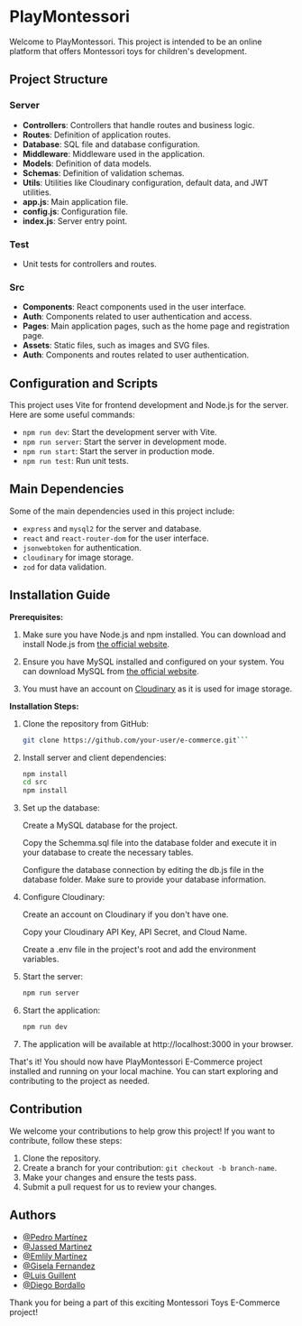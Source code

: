 # PlayMontessori

Welcome to PlayMontessori. This project is intended to be an online platform that offers Montessori toys for children's development.

## Project Structure

### Server

- **Controllers**: Controllers that handle routes and business logic.
- **Routes**: Definition of application routes.
- **Database**: SQL file and database configuration.
- **Middleware**: Middleware used in the application.
- **Models**: Definition of data models.
- **Schemas**: Definition of validation schemas.
- **Utils**: Utilities like Cloudinary configuration, default data, and JWT utilities.
- **app.js**: Main application file.
- **config.js**: Configuration file.
- **index.js**: Server entry point.

### Test

- Unit tests for controllers and routes.

### Src

- **Components**: React components used in the user interface.
- **Auth**: Components related to user authentication and access.
- **Pages**: Main application pages, such as the home page and registration page.
- **Assets**: Static files, such as images and SVG files.
- **Auth**: Components and routes related to user authentication.

## Configuration and Scripts

This project uses Vite for frontend development and Node.js for the server. Here are some useful commands:

- `npm run dev`: Start the development server with Vite.
- `npm run server`: Start the server in development mode.
- `npm run start`: Start the server in production mode.
- `npm run test`: Run unit tests.

## Main Dependencies

Some of the main dependencies used in this project include:

- `express` and `mysql2` for the server and database.
- `react` and `react-router-dom` for the user interface.
- `jsonwebtoken` for authentication.
- `cloudinary` for image storage.
- `zod` for data validation.

## Installation Guide

**Prerequisites:**

1. Make sure you have Node.js and npm installed. You can download and install Node.js from [the official website](https://nodejs.org/).

2. Ensure you have MySQL installed and configured on your system. You can download MySQL from [the official website](https://dev.mysql.com/downloads/).

3. You must have an account on [Cloudinary](https://cloudinary.com) as it is used for image storage.

**Installation Steps:**

1. Clone the repository from GitHub:

   ```bash
   git clone https://github.com/your-user/e-commerce.git```

2. Install server and client dependencies:

    ```bash
    npm install
    cd src
    npm install

3. Set up the database:

   Create a MySQL database for the project.

   Copy the Schemma.sql file into the database folder and execute it in your database to create the necessary tables.

   Configure the database connection by editing the db.js file in the database folder. Make sure to provide your database information.

4. Configure Cloudinary:

   Create an account on Cloudinary if you don't have one.

   Copy your Cloudinary API Key, API Secret, and Cloud Name.

   Create a .env file in the project's root and add the environment variables.

5. Start the server:

    ```bash
    npm run server
6. Start the application:

    ```bash
    npm run dev
7. The application will be available at http://localhost:3000 in your browser. 

That's it! You should now have PlayMontessori E-Commerce project installed and running on your local machine. You can start exploring and contributing to the project as needed.

## Contribution

We welcome your contributions to help grow this project! If you want to contribute, follow these steps:

1. Clone the repository.
2. Create a branch for your contribution: `git checkout -b branch-name`.
3. Make your changes and ensure the tests pass.
4. Submit a pull request for us to review your changes.

## Authors

- [@Pedro Martínez](https://github.com/Pdromtinez)
- [@Jassed Martinez](https://github.com/Jassedd)
- [@Emlily Martínez](https://github.com/emilykml)
- [@Gisela Fernandez](https://github.com/Fer-gi)
- [@Luis Guillent](https://github.com/afterdarkv1)
- [@Diego Bordallo](https://github.com/DBordallo)

Thank you for being a part of this exciting Montessori Toys E-Commerce project!
